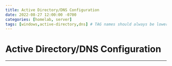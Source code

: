 ```yaml
---
title: Active Directory/DNS Configuration
date: 2022-08-27 12:00:00 -0700
categories: [homelab, server]
tags: [windows,active-directory,dns] # TAG names should always be lowercase
---
```


# Active Directory/DNS Configuration
---
